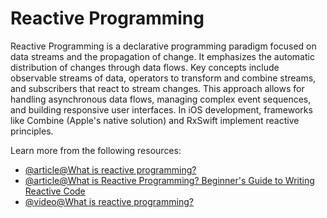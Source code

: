 # Reactive Programming

Reactive Programming is a declarative programming paradigm focused on data streams and the propagation of change. It emphasizes the automatic distribution of changes through data flows. Key concepts include observable streams of data, operators to transform and combine streams, and subscribers that react to stream changes. This approach allows for handling asynchronous data flows, managing complex event sequences, and building responsive user interfaces. In iOS development, frameworks like Combine (Apple's native solution) and RxSwift implement reactive principles.

Learn more from the following resources:

- [@article@What is reactive programming?](https://www.baeldung.com/cs/reactive-programming#:~:text=Reactive%20programming%20is%20a%20declarative,or%20reactive%20systems%20in%20general.)
- [@article@What is Reactive Programming? Beginner's Guide to Writing Reactive Code](https://www.freecodecamp.org/news/reactive-programming-beginner-guide/)
- [@video@What is reactive programming?](https://www.youtube.com/watch?v=X-DeG_uGFUU)